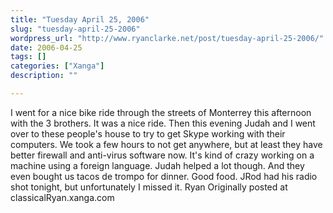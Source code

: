 ```yaml
---
title: "Tuesday April 25, 2006"
slug: "tuesday-april-25-2006"
wordpress_url: "http://www.ryanclarke.net/post/tuesday-april-25-2006/"
date: 2006-04-25
tags: []
categories: ["Xanga"]
description: ""

---
```


I went for a nice bike ride through the streets of Monterrey this afternoon with the 3 brothers. It was a nice ride. Then this evening Judah and I went over to these people's house to try to get Skype working with their computers. We took a few hours to not get anywhere, but at least they have better firewall and anti-virus software now. It's kind of crazy working on a machine using a foreign language. Judah helped a lot though. And they even bought us tacos de trompo for dinner. Good food. JRod had his radio shot tonight, but unfortunately I missed it.
Ryan
Originally posted at classicalRyan.xanga.com
